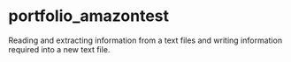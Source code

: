 # portfolio_amazontest
Reading and extracting information from a text files and writing information required into a new text file.
